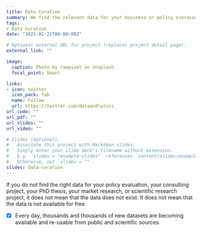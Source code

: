 ```yaml
---
title: Data Curation
summary: We find the relevant data for your business or policy scorecard, market or scientific research project
tags:
- Data Curation
date: "2021-01-21T00:00:00Z"

# Optional external URL for project (replaces project detail page).
external_link: ""

image:
  caption: Photo by rawpixel on Unsplash
  focal_point: Smart

links:
- icon: twitter
  icon_pack: fab
  name: Follow
  url: https://twitter.com/dataandlyrics
url_code: ""
url_pdf: ""
url_slides: ""
url_video: ""

# Slides (optional).
#   Associate this project with Markdown slides.
#   Simply enter your slide deck's filename without extension.
#   E.g. `slides = "example-slides"` references `content/slides/example-slides.md`.
#   Otherwise, set `slides = ""`.
slides: data-curation
---
```


If you do not find the right data for your policy evaluation, your consulting project, your PhD thesis, your market research, or scientific research project, it does not mean that the data does not exist.  It does not mean that the data is not available for free. 

- [x] Every day, thousands and thousands of new datasets are becoming available and re-usable from public and scientific sources. 

